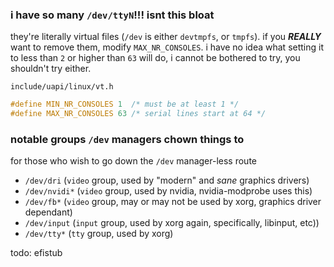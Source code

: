### i have so many `/dev/ttyN`!!! isnt this bloat

they're literally virtual files (`/dev` is either `devtmpfs`, or `tmpfs`). if you ***REALLY*** want to remove them, modify `MAX_NR_CONSOLES`. i have no idea what setting it to less than `2` or higher than `63` will do, i cannot be bothered to try, you shouldn't try either.

`include/uapi/linux/vt.h`

```c
#define MIN_NR_CONSOLES 1  /* must be at least 1 */
#define MAX_NR_CONSOLES 63 /* serial lines start at 64 */
```

### notable groups `/dev` managers chown things to

for those who wish to go down the `/dev` manager-less route

- `/dev/dri` (`video` group, used by "modern" and *sane* graphics drivers)
- `/dev/nvidi*` (`video` group, used by nvidia, nvidia-modprobe uses this)
- `/dev/fb*` (`video` group, may or may not be used by xorg, graphics driver dependant)
- `/dev/input` (`input` group, used by xorg again, specifically, libinput, etc))
- `/dev/tty*` (`tty` group, used by xorg)


todo: efistub
